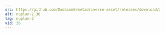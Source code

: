 ```yaml
---
src: https://github.com/Dadaism6/metadriverse-asset/releases/download/assetsv1.0.2/nuplan-2_36.mp4
alt: nuplan-2_36
tag: nuplan-2
vid: 36
---
```

